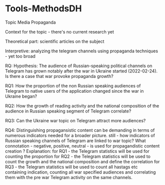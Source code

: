 # Tools-MethodsDH
Topic Media Propaganda

Context for the topic - there's no current research yet

Theoretical part: scientific articles on the subject

Interpretive: analyzing the telegram channels using propaganda techniques - yet too broad

RQ: Hypothesis: The audience of Russian-speaking political channels on Telegram has grown notably after the war in Ukraine started (2022-02-24). Is there a case that war     provoke propaganda growth? 

RQ1: How the proportion of the non Russian speaking audiences of Telegram to native users of the application changed since the war in Ukraine began? 

RQ2: How the growth of reading activity and the national composition of the audience in Russian speaking segment of Telegram correlate?

RQ3: Can the Ukraine war topic on Telegram attract more audiences?

RQ4: Distinguishing propagansistic content can be demanding in terms of numerous indicators needed for a broader picture. still - how indicators of Russian speaking channels of Telegram are linked to war topic? What connotation - negative, positive, neutral - is used for propagandistic content creation
?
Explanation: for RQ1 - the Telegram statistics will be used for counting the proportion
             for RQ2 - the Telegram statistics will be used to count the growth and the national composition and define the correlation
             for RQ3 - the Telegram statistics will be used to count all hastags etc containing indication, counting all war specified audiences and correlating them with the pre war Telegram activity on the same channels. 
             
 
